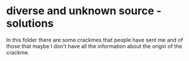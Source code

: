 # diverse and unknown source - solutions

In this folder there are some crackmes that people have sent me and of those that maybe I don't have all the information about the origin of the crackme.



